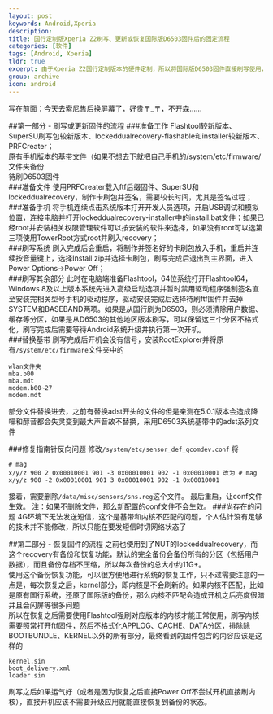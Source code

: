 ```yaml
---
layout: post
keywords: Android,Xperia
description: 
title: 国行定制版Xperia Z2刷写、更新或恢复国际版D6503固件后的固定流程
categories: [软件]
tags: [Android, Xperia]
tldr: true
excerpt: 由于Xperia Z2国行定制版本的硬件定制，所以将国际版D6503固件直接刷写使用，此文章用于总结该固定流程以便自己翻阅
group: archive
icon: android
---
```


写在前面：今天去索尼售后换屏幕了，好贵〒_〒，不开森……  

##第一部分 - 刷写或更新固件的流程
###准备工作
Flashtool较新版本、SuperSU刷写包较新版本、lockeddualrecovery-flashable和installer较新版本、PRFCreater；  
原有手机版本的基带文件（如果不想去下就把自己手机的/system/etc/firmware/文件夹备份  
待刷D6503固件  
###准备文件
使用PRFCreater载入ftf后缀固件、SuperSU和lockeddualrecovery，制作卡刷包并签名，需要较长时间，尤其是签名过程；  
###准备手机
将手机连续点击系统版本打开开发人员选项，开启USB调试和模拟位置，连接电脑并打开lockeddualrecovery-installer中的install.bat文件；如果已经root并安装相关权限管理软件可以按安装的软件来选择，如果没有root可以选第三项使用TowerRoot方式root并刷入recovery；  
###刷写系统
刷入完成后会重启，将制作并签名好的卡刷包放入手机，重启并连续按音量键上，选择Install zip并选择卡刷包，刷写完成后退出到主界面，进入Power Options->Power Off；  
###刷写其余部分
此时在电脑端准备Flashtool，64位系统打开Flashtool64，Windows 8及以上版本系统先进入高级启动选项并暂时禁用驱动程序强制签名直至安装完相关型号手机的驱动程序，驱动安装完成后选择待刷ftf固件并去掉SYSTEM和BASEBAND两项。如果是从国行刷为D6503，则必须清除用户数据、缓存等分区，如果是从D6503的其他地区版本刷写，可以保留这三个分区不格式化，刷写完成后需要等待Android系统升级并执行第一次开机。  
###替换基带
刷写完成后开机会没有信号，安装RootExplorer并将原有<code>/system/etc/firmware</code>文件夹中的
<pre><code>wlan文件夹
mba.b00
mba.mdt
modem.b00~27
modem.mdt
</code></pre>部分文件替换进去，之前有替换adst开头的文件的但是亲测在5.0.1版本会造成降噪和醇音都会失灵变到最大声音故不替换，采用D6503系统基带中的adst系列文件
###修复指南针反向问题
修改<code>/system/etc/sensor_def_qcomdev.conf</code>
将<pre><code>\# mag x/y/z
900 2 0x00010001
901 -3 0x00010001
902 -1 0x00010001
改为
\# mag x/y/z
900 -2 0x00010001
901 3 0x00010001
902 -1 0x00010001
</code></pre>
接着，需要删除<code>/data/misc/sensors/sns.reg</code>这个文件。
最后重启，让conf文件生效。
注：如果不删除文件，那么新配置的conf文件不会生效。
###尚存在的问题
4G环境下无法发送短信，这个是基带和内核不匹配的问题，个人估计没有足够的技术并不能修改，所以只能在要发短信时切网络状态了

##第二部分 - 恢复固件的流程
之前也使用到了NUT的lockeddualrecovery，而这个recovery有备份和恢复功能，默认的完全备份会备份所有的分区（包括用户数据），而且备份存档不压缩，所以每次备份的总大小约11G+。  
使用这个备份恢复功能，可以很方便地进行系统的恢复工作，只不过需要注意的一点是，每次恢复之后，kernel部分，即内核是不会刷新的。如果内核不匹配，比如是原有国行系统，还原了国际版的备份，那么内核不匹配会造成开机之后亮度很暗并且会闪屏等很多问题  
所以在恢复之后需要使用Flashtool强刷对应版本的内核才能正常使用，刷写内核需要照常打开ftf固件，然后不格式化APPLOG、CACHE、DATA分区，排除除BOOTBUNDLE、KERNEL以外的所有部分，最终看到的固件包含的内容应该是这样的
<pre><code>kernel.sin
boot_delivery.xml
loader.sin</code></pre>
刷写之后如果运气好（或者是因为恢复之后直接Power Off不尝试开机直接刷内核），直接开机应该不需要升级应用就能直接恢复到备份的状态。